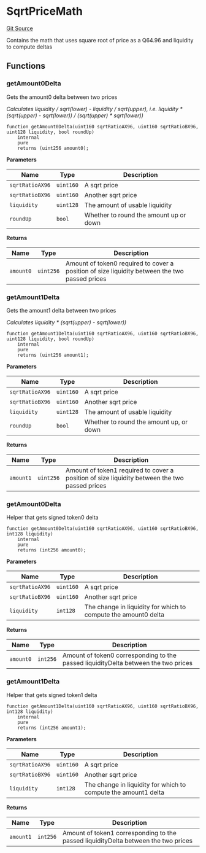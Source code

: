 # SqrtPriceMath
[Git Source](https://github.com/supafinance/supa-foundry/blob/00eb35447ebc05e824f31afa1581898206764621/src/periphery/UniV3LPHelper.sol)

Contains the math that uses square root of price as a Q64.96 and liquidity to compute deltas


## Functions
### getAmount0Delta

Gets the amount0 delta between two prices

*Calculates liquidity / sqrt(lower) - liquidity / sqrt(upper),
i.e. liquidity * (sqrt(upper) - sqrt(lower)) / (sqrt(upper) * sqrt(lower))*


```solidity
function getAmount0Delta(uint160 sqrtRatioAX96, uint160 sqrtRatioBX96, uint128 liquidity, bool roundUp)
    internal
    pure
    returns (uint256 amount0);
```
**Parameters**

|Name|Type|Description|
|----|----|-----------|
|`sqrtRatioAX96`|`uint160`|A sqrt price|
|`sqrtRatioBX96`|`uint160`|Another sqrt price|
|`liquidity`|`uint128`|The amount of usable liquidity|
|`roundUp`|`bool`|Whether to round the amount up or down|

**Returns**

|Name|Type|Description|
|----|----|-----------|
|`amount0`|`uint256`|Amount of token0 required to cover a position of size liquidity between the two passed prices|


### getAmount1Delta

Gets the amount1 delta between two prices

*Calculates liquidity * (sqrt(upper) - sqrt(lower))*


```solidity
function getAmount1Delta(uint160 sqrtRatioAX96, uint160 sqrtRatioBX96, uint128 liquidity, bool roundUp)
    internal
    pure
    returns (uint256 amount1);
```
**Parameters**

|Name|Type|Description|
|----|----|-----------|
|`sqrtRatioAX96`|`uint160`|A sqrt price|
|`sqrtRatioBX96`|`uint160`|Another sqrt price|
|`liquidity`|`uint128`|The amount of usable liquidity|
|`roundUp`|`bool`|Whether to round the amount up, or down|

**Returns**

|Name|Type|Description|
|----|----|-----------|
|`amount1`|`uint256`|Amount of token1 required to cover a position of size liquidity between the two passed prices|


### getAmount0Delta

Helper that gets signed token0 delta


```solidity
function getAmount0Delta(uint160 sqrtRatioAX96, uint160 sqrtRatioBX96, int128 liquidity)
    internal
    pure
    returns (int256 amount0);
```
**Parameters**

|Name|Type|Description|
|----|----|-----------|
|`sqrtRatioAX96`|`uint160`|A sqrt price|
|`sqrtRatioBX96`|`uint160`|Another sqrt price|
|`liquidity`|`int128`|The change in liquidity for which to compute the amount0 delta|

**Returns**

|Name|Type|Description|
|----|----|-----------|
|`amount0`|`int256`|Amount of token0 corresponding to the passed liquidityDelta between the two prices|


### getAmount1Delta

Helper that gets signed token1 delta


```solidity
function getAmount1Delta(uint160 sqrtRatioAX96, uint160 sqrtRatioBX96, int128 liquidity)
    internal
    pure
    returns (int256 amount1);
```
**Parameters**

|Name|Type|Description|
|----|----|-----------|
|`sqrtRatioAX96`|`uint160`|A sqrt price|
|`sqrtRatioBX96`|`uint160`|Another sqrt price|
|`liquidity`|`int128`|The change in liquidity for which to compute the amount1 delta|

**Returns**

|Name|Type|Description|
|----|----|-----------|
|`amount1`|`int256`|Amount of token1 corresponding to the passed liquidityDelta between the two prices|



